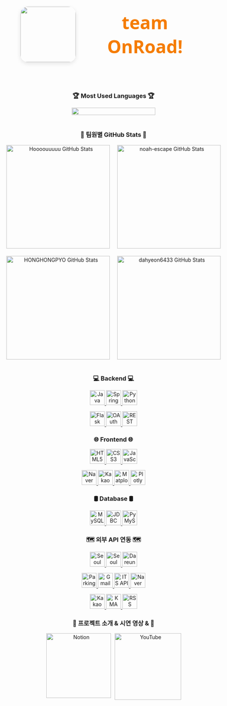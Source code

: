 <div align="center" style="display: flex; align-items: center; justify-content: center; gap: 20px; margin-bottom: 40px;">
  <img src="https://github.com/user-attachments/assets/7985261a-cb22-4b6e-8837-594ff9289a38"" width="150" style="border-radius: 20px; box-shadow: 0 4px 12px rgba(0,0,0,0.1);" />
  <h1 style="font-family: 'Segoe UI', Tahoma, Geneva, Verdana, sans-serif; font-weight: 700; font-size: 3rem; color: #1565c0; margin: 0;">
  <span style="color: #f57c00; text-decoration: none;">team OnRoad!</span>
  </h1>
</div>
<br/>

<h3 align="center">🏆 Most Used Languages 🏆</h3>
<div align="center">
  <!-- ex: GitHub readme stats 언어 비율 카드 (옵션) -->
  <div style="display: flex; flex-wrap: wrap; justify-content: center; gap: 20px; max-width: 900px; margin: 0 auto;">
  <div style="flex: 1 1 45%; max-width: 45%;">
  <img src="https://github-readme-stats.vercel.app/api/top-langs/?username=Hoooouuuuu&repo=trafficRoad&layout=compact&theme=github_dark" style="width: 100%; height: auto; display: block;" />
  </div>
</div>

<br/>
<h3 align="center">👥 팀원별 GitHub Stats 👥</h3>

<div style="max-width: 600px; margin: 0 auto;">
  <!-- 첫 번째 줄 -->
  <div style="display: flex; justify-content: center; gap: 20px; margin-bottom: 20px;">
    <div style="flex: 1 1 280px; max-width: 280px;">
      <img src="https://github-readme-stats.vercel.app/api?username=Hoooouuuuu&show_icons=true&theme=dark" alt="Hoooouuuuu GitHub Stats" width="280" />
    </div>
    <div style="flex: 1 1 280px; max-width: 280px;">
      <img src="https://github-readme-stats.vercel.app/api?username=noah-escape&show_icons=true&theme=radical" alt="noah-escape GitHub Stats" width="280" />
    </div>
  </div>

  <!-- 두 번째 줄 -->
  <div style="display: flex; justify-content: center; gap: 20px;">
    <div style="flex: 1 1 280px; max-width: 280px;">
      <img src="https://github-readme-stats.vercel.app/api?username=HONGHONGPYO&show_icons=true&theme=dark" alt="HONGHONGPYO GitHub Stats" width="280" />
    </div>
    <div style="flex: 1 1 280px; max-width: 280px;">
      <img src="https://github-readme-stats.vercel.app/api?username=dahyeon6433&show_icons=true&theme=dark" alt="dahyeon6433 GitHub Stats" width="280" />
    </div>
  </div>
</div>

<br/>

<h3 align="center">💻 Backend 💻</h3>
<p align="center">
  <a href="https://www.java.com/" target="_blank" rel="noopener noreferrer">
    <img src="https://img.shields.io/badge/Java-007396?style=for-the-badge&logo=java&logoColor=white" alt="Java" height="40" />
  </a>
  <a href="https://spring.io/projects/spring-boot" target="_blank" rel="noopener noreferrer">
    <img src="https://img.shields.io/badge/Spring_Boot-6DB33F?style=for-the-badge&logo=spring&logoColor=white" alt="Spring Boot" height="40" />
  </a>
  <a href="https://www.python.org/" target="_blank" rel="noopener noreferrer">
    <img src="https://img.shields.io/badge/Python-3776AB?style=for-the-badge&logo=python&logoColor=white" alt="Python" height="40" />
  </a>
</p>
<p align="center">
  <a href="https://flask.palletsprojects.com/" target="_blank" rel="noopener noreferrer">
    <img src="https://img.shields.io/badge/Flask-000000?style=for-the-badge&logo=flask&logoColor=white" alt="Flask" height="40" />
  </a>
  <a href="https://oauth.net/" target="_blank" rel="noopener noreferrer">
    <img src="https://img.shields.io/badge/OAuth-000000?style=for-the-badge&logo=oauth&logoColor=white" alt="OAuth" height="40" />
  </a>
  <a href="https://restfulapi.net/" target="_blank" rel="noopener noreferrer">
    <img src="https://img.shields.io/badge/REST_API-61DAFB?style=for-the-badge&logo=rest&logoColor=black" alt="REST API" height="40" />
  </a>
</p>

<h3 align="center">🌐 Frontend 🌐</h3>
<p align="center">
  <a href="https://developer.mozilla.org/en-US/docs/Web/HTML" target="_blank" rel="noopener noreferrer">
    <img src="https://img.shields.io/badge/HTML5-E34F26?style=for-the-badge&logo=html5&logoColor=white" alt="HTML5" height="40" />
  </a>
  <a href="https://developer.mozilla.org/en-US/docs/Web/CSS" target="_blank" rel="noopener noreferrer">
    <img src="https://img.shields.io/badge/CSS3-1572B6?style=for-the-badge&logo=css3&logoColor=white" alt="CSS3" height="40" />
  </a>
  <a href="https://developer.mozilla.org/en-US/docs/Web/JavaScript" target="_blank" rel="noopener noreferrer">
    <img src="https://img.shields.io/badge/JavaScript-F7DF1E?style=for-the-badge&logo=javascript&logoColor=black" alt="JavaScript" height="40" />
  </a>
</p>
<p align="center">
  <a href="https://navermaps.github.io/" target="_blank" rel="noopener noreferrer">
    <img src="https://img.shields.io/badge/Naver_Maps-03C75A?style=for-the-badge&logo=naver&logoColor=white" alt="Naver Maps" height="40" />
  </a>
  <a href="https://apis.map.kakao.com/" target="_blank" rel="noopener noreferrer">
    <img src="https://img.shields.io/badge/Kakao_Map-FFCD00?style=for-the-badge&logo=kakaotalk&logoColor=black" alt="Kakao Map" height="40" />
  </a>
  <a href="https://matplotlib.org/" target="_blank" rel="noopener noreferrer">
    <img src="https://img.shields.io/badge/Matplotlib-11557C?style=for-the-badge&logo=python&logoColor=white" alt="Matplotlib" height="40" />
  </a>
  <a href="https://plotly.com/javascript/" target="_blank" rel="noopener noreferrer">
    <img src="https://img.shields.io/badge/Plotly-3F4F75?style=for-the-badge&logo=plotly&logoColor=white" alt="Plotly" height="40" />
  </a>
</p>

<h3 align="center">🛢️ Database 🛢️</h3>
<p align="center">
  <a href="https://www.mysql.com/" target="_blank" rel="noopener noreferrer">
    <img src="https://img.shields.io/badge/MySQL-4479A1?style=for-the-badge&logo=mysql&logoColor=white" alt="MySQL" height="40" />
  </a>
  <a href="https://docs.oracle.com/javase/8/docs/technotes/guides/jdbc/" target="_blank" rel="noopener noreferrer">
    <img src="https://img.shields.io/badge/JDBC-007396?style=for-the-badge&logo=java&logoColor=white" alt="JDBC" height="40" />
  </a>
  <a href="https://pymysql.readthedocs.io/en/latest/" target="_blank" rel="noopener noreferrer">
    <img src="https://img.shields.io/badge/PyMySQL-3776AB?style=for-the-badge&logo=python&logoColor=white" alt="PyMySQL" height="40" />
  </a>
</p>

<h3 align="center">🗺️ 외부 API 연동 🗺️</h3>
<p align="center">
  <a href="https://data.seoul.go.kr/" target="_blank" rel="noopener noreferrer">
    <img src="https://img.shields.io/badge/Seoul_Bus-0099FF?style=for-the-badge&logo=bus&logoColor=white" alt="Seoul Bus" height="40" />
  </a>
  <a href="https://data.seoul.go.kr/" target="_blank" rel="noopener noreferrer">
    <img src="https://img.shields.io/badge/Seoul_Subway-FFD400?style=for-the-badge&logo=subway&logoColor=black" alt="Seoul Subway" height="40" />
  </a>
  <a href="https://www.bikeseoul.com/" target="_blank" rel="noopener noreferrer">
    <img src="https://img.shields.io/badge/Dareungi_Bike-7BC043?style=for-the-badge&logo=bicycle&logoColor=white" alt="Dareungi Bike" height="40" />
  </a>
</p>
<p align="center">
  <a href="#" target="_blank" rel="noopener noreferrer">
    <img src="https://img.shields.io/badge/Parking_API-008080?style=for-the-badge&logo=parking&logoColor=white" alt="Parking API" height="40" />
  </a>
  <a href="https://mail.google.com/" target="_blank" rel="noopener noreferrer">
    <img src="https://img.shields.io/badge/Gmail-D14836?style=for-the-badge&logo=gmail&logoColor=white" alt="Gmail" height="40" />
  </a>
  <a href="#" target="_blank" rel="noopener noreferrer">
    <img src="https://img.shields.io/badge/ITS_API-FF6F61?style=for-the-badge&logo=car&logoColor=white" alt="ITS API" height="40" />
  </a>
  <a href="https://navermaps.github.io/" target="_blank" rel="noopener noreferrer">
    <img src="https://img.shields.io/badge/Naver_Maps-03C75A?style=for-the-badge&logo=naver&logoColor=white" alt="Naver Maps" height="40" />
  </a>
</p>
<p align="center">
  <a href="https://apis.map.kakao.com/" target="_blank" rel="noopener noreferrer">
    <img src="https://img.shields.io/badge/Kakao_Maps-FFCD00?style=for-the-badge&logo=kakaotalk&logoColor=black" alt="Kakao Maps" height="40" />
  </a>
  <a href="https://www.kma.go.kr/" target="_blank" rel="noopener noreferrer">
    <img src="https://img.shields.io/badge/KMA_Weather-004D99?style=for-the-badge&logo=weather&logoColor=white" alt="KMA Weather" height="40" />
  </a>
  <a href="#" target="_blank" rel="noopener noreferrer">
    <img src="https://img.shields.io/badge/RSS_News-FF6600?style=for-the-badge&logo=rss&logoColor=white" alt="RSS News" height="40" />
  </a>
</p>


<h3 align="center"> 🎤 프로젝트 소개 & 시연 영상 & 🎥 </h3>
<div align="center" style="display: flex; justify-content: center; gap: 10px;">
  <a href="https://www.notion.so" target="_blank" rel="noopener noreferrer">
    <img src="https://img.shields.io/badge/Notion-000000?style=for-the-badge&logo=notion&logoColor=white" alt="Notion" width="175" />
  </a>
  <a href="https://youtube.com/YOUR_CHANNEL" target="_blank" rel="noopener noreferrer">
    <img src="https://img.shields.io/badge/YouTube-FF0000?style=flat-square&logo=youtube&logoColor=white" alt="YouTube" width="180" />
  </a>
</div>
